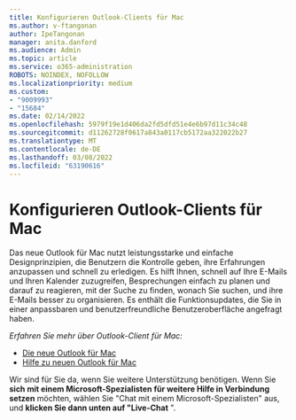 ```yaml
---
title: Konfigurieren Outlook-Clients für Mac
ms.author: v-ftangonan
author: IpeTangonan
manager: anita.danford
ms.audience: Admin
ms.topic: article
ms.service: o365-administration
ROBOTS: NOINDEX, NOFOLLOW
ms.localizationpriority: medium
ms.custom:
- "9009993"
- "15684"
ms.date: 02/14/2022
ms.openlocfilehash: 5979f19e1d406da2fd5dfd51e4e6b97d11c34c48
ms.sourcegitcommit: d11262728f0617a843a0117cb5172aa322022b27
ms.translationtype: MT
ms.contentlocale: de-DE
ms.lasthandoff: 03/08/2022
ms.locfileid: "63190616"
---
```

# <a name="configure-outlook-client-for-mac"></a>Konfigurieren Outlook-Clients für Mac

Das neue Outlook für Mac nutzt leistungsstarke und einfache Designprinzipien, die Benutzern die Kontrolle geben, ihre Erfahrungen anzupassen und schnell zu erledigen. Es hilft Ihnen, schnell auf Ihre E-Mails und Ihren Kalender zuzugreifen, Besprechungen einfach zu planen und darauf zu reagieren, mit der Suche zu finden, wonach Sie suchen, und ihre E-Mails besser zu organisieren. Es enthält die Funktionsupdates, die Sie in einer anpassbaren und benutzerfreundliche Benutzeroberfläche angefragt haben.

*Erfahren Sie mehr über Outlook-Client für Mac:*

- [Die neue Outlook für Mac](https://support.microsoft.com/office/the-new-outlook-for-mac-6283be54-e74d-434e-babb-b70cefc77439)
- [Hilfe zu neuen Outlook für Mac](https://support.microsoft.com/office/get-help-with-new-outlook-for-mac-64758e05-6cab-4a2d-8c8b-0f3f16ac1cc8)

Wir sind für Sie da, wenn Sie weitere Unterstützung benötigen. Wenn Sie **sich mit einem Microsoft-Spezialisten für weitere Hilfe in Verbindung setzen** möchten, wählen Sie "Chat mit einem Microsoft-Spezialisten" aus, und **klicken Sie dann unten auf "Live-Chat** ".
